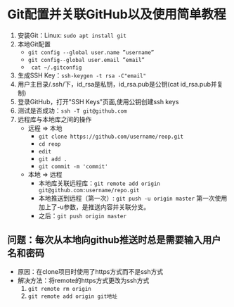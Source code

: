 # Git配置并关联GitHub以及使用简单教程

1. 安装Git：Linux: `sudo apt install git`
2. 本地Git配置
   * `git config --global user.name ”username”`
   * `git config--global user.email ”email”`
   * ` cat ~/.gitconfig`
3. 生成SSH Key：`ssh-keygen -t rsa -C"email"`
4. 用户主目录/.ssh/下，id_rsa是私钥，id_rsa.pub是公钥(cat id_rsa.pub并复制)
5. 登录GitHub，打开"SSH Keys"页面,使用公钥创建ssh keys 
6. 测试是否成功：`ssh -T git@github.com`
7. 远程库与本地库之间的操作
   * 远程	=> 本地
     * `git clone https://github.com/username/reop.git`
     * `cd reop`
     * `edit`
     * `git add .`
     * `git commit -m 'commit'`
   * 本地 => 远程
     * 本地库关联远程库：`git remote add origin git@github.com:username/repo.git`
     * 本地推送到远程（第一次）: `git push -u origin master` 第一次使用加上了-u参数，是推送内容并关联分支。
     * 之后：`git push origin master`
## 问题：每次从本地向github推送时总是需要输入用户名和密码
* 原因：在clone项目时使用了https方式而不是ssh方式
* 解决方法：将remote的https方式更改为ssh方式
  1. `git remote rm origin`
  2. `git remote add origin git地址`